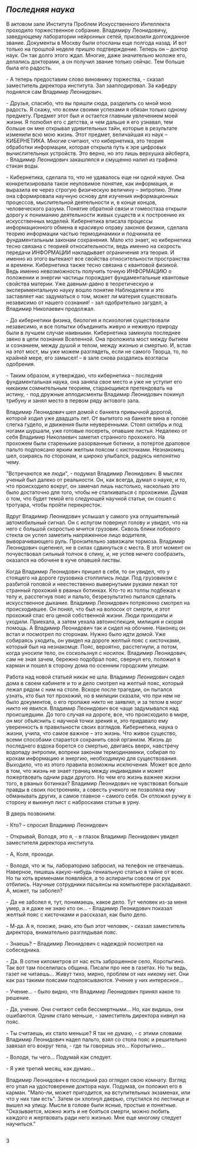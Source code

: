 ﻿## <a name="_toc199865066"></a>***Последняя наука***

В актовом зале Института Проблем Искусственного Интеллекта  проходило торжественное собрание. Владимиру Леонидовичу, заведующему лаборатории нейронных сетей, присвоили долгожданное звание. Документы в Москву были отосланы еще полгода назад. И вот только на прошлой неделе пришло подтверждение. Теперь он – доктор наук. Он так долго этого ждал. Многие, даже значительно моложе его, делались докторами, а он получил звание только сейчас. Тем больше была его радость.

\- А теперь предоставим слово виновнику торжества, - сказал заместитель директора института. Зал зааплодировал. За кафедру поднялся сам Владимир Леонидович.

\- Друзья, спасибо, что вы пришли сюда, разделить со мной мою радость. Я скажу, что всеми своими успехами я обязан только одному предмету. Предмет этот был и остается главным увлечением моей жизни. Я полюбил его с детства, и чем дальше я его узнавал, тем больше он мне открывал удивительных тайн, которые в результате изменили всю мою жизнь. Этот предмет, величайшая из наук – КИБЕРНЕТИКА. Многие считают, что кибернетика, это теория обработки информации, которая открыла путь к эре цифровых вычислительных устройств. Это верно, но это лишь верхушка айсберга, - Владимир Леонидович закашлялся и смущенно налил из графина стакан воды.

\- Кибернетика, сделала то, что не удавалось еще ни одной науке. Она конкретизировала такое неуловимое понятие, как информация, и выразила ее через строгую физическую величину – энтропию. Этим она сформировала научную основу для изучения информационных процессов, мыслительной деятельности и, в конце концов, человеческого разума. Понятие обратной связи и гомеостаза открыли дорогу к пониманию деятельности живых существ и к построению их искусственных моделей. Кибернетика вписала процессы информационного обмена в красивую оправу законов физики, сделала теорию информации частью термодинамики и подчинила ее фундаментальным законам сохранения. Мало кто знает, но кибернетика тесно связана с теорией относительности, ведь именно на скорость передачи ИНФОРМАЦИИ накладывает ограничения эта теория. И именно из этого вытекают все свойства относительности пространства и времени. Кибернетика также тесно связана с квантовой физикой. Ведь именно невозможность получить точную ИНФОРМАЦИЮ о положении и энергии частицы порождает фундаментальные квантовые свойства материи. Уже давным-давно в теоретическую и экспериментальную науку вошло понятие Наблюдателя и это заставляет нас задуматься о том, может ли материя существовать независимо от нашего сознания! - зал одобрительно загудел, а Владимир Николаевич продолжал.

\- До кибернетики физика, биология и психология существовали независимо, и все попытки объединить живую и неживую природу были в лучшем случае наивными. Кибернетика замкнула последнее звено в цепи познания Вселенной. Она проложила мост между бытием и сознанием, между душой и телом, между жизнью и смертью. И, встав на этот мост, мы уже можем разглядеть, если не самого Творца, то, по крайней мере, его замысел! – в зале снова раздались возгласы одобрения.

\- Таким образом, я утверждаю, что кибернетика – последняя фундаментальная наука, она заняла свое место и уже не уступит его никаким сомнительным теориям, старающимся претендовать на истину, - под дружные аплодисменты Владимир Леонидович покинул трибуну и занял место в первом ряду актового зала.       

Владимир Леонидович шел домой с банкета привычной дорогой, которой ходил уже двадцать лет. От выпитого на банкете вина в голове слегка гудело, и движения были неуверенными. Стоял октябрь и под ногами шуршали, уже готовые посереть, опавшие листья. Недалеко от себя Владимир Николаевич заметил странного прохожего. На прохожем были старенькие разорванные ботинки, а потертое драповое пальто подпоясано ярким желтым поясом с кисточками. Незнакомец шел, озираясь по сторонам, и широко улыбался, радуясь непонятно чему. 

"Встречаются же люди", - подумал Владимир Леонидович. В мыслях ученый был далеко от реальности. Он, как всегда, думал о науке, и то, что происходило вокруг, он замечал лишь настолько, насколько это было достаточно для того, чтобы не сталкиваться с прохожими. Думая о том, что будет темой его следующей научной статьи, он сошел с тротуара, чтобы пройти перекресток.

Вдруг Владимир Леонидович услышал у самого уха оглушительный автомобильный сигнал. Он с испугом повернул голову и увидел, что на него с большой скоростью мчится грузовик. Сквозь блики лобового стекла он успел заметить напряженное лицо водителя, выворачивающего руль. Пронзительно завизжали тормоза. Владимир Леонидович оцепенел, не в силах сдвинуться с места. В этот момент он почувствовал сильный толчок в спину, и, не успев ничего сообразить, оказался на обочине в куче опавшей листвы.  

Когда Владимир Леонидович пришел в себя, то он увидел, что у стоящего на дороге грузовика столпились люди. Под грузовиком с разбитой головой и неестественно вывернутыми руками лежал тот странный прохожий в рваных ботинках. Кто-то из толпы подбежал к телу и, расстегнув пояс и пальто, безрезультатно пытался сделать искусственное дыхание. Владимир Леонидович потрясенно смотрел на происходившее. Он понял, что был на волосок от смерти, и этот прохожий спас его ценой собственной жизни. Люди приходили и уходили. Приехала, а затем уехала автоинспекция, милиция и скорая помощь. А Владимир Леонидович так и сидел на обочине. Наконец он встал и посмотрел по сторонам. Нужно было идти домой. Уже собираясь уходить, он увидел на дороге желтый пояс с кисточками, который был на незнакомце. Пояс, вероятно, расстегнули, а потом, когда уносили тело, он соскользнул с носилок. Владимир Леонидович, сам не зная зачем, бережно подобрал пояс, свернул его, положил в карман и пошел в сторону дома по осенним городским улицам.  

Работа над новой статьей никак не шла. Владимир Леонидович сидел дома в своем кабинете и то и дело смотрел на желтый пояс, который лежал рядом с ним на столе. Вскоре после трагедии, он пытался узнать, кто был тот прохожий, но в милиции сказали, что при нем не было документов, о его пропаже никто не заявлял, и за телом в морг никто не явился. Владимир Леонидович все чаще задумывался над происшедшим. До того случая на дороге, все, что происходило в мире, он мог объяснить с научной точки зрения и, это придавало ему уверенность в правильности своих взглядов. Кибернетика, наука о жизни, учила, что самое важное – это жизнь. Что живое существо, всеми способами старается сохранить свой организм. Жизнь до последнего вздоха борется со смертью, двигаясь вверх, навстречу водопаду энтропии, вопреки законам термодинамики, собирая по крохам информацию и энергию, необходимую для существования. Выходило, что из этого правила возможны исключения. Может все дело в том, что жизнь не знает границ между индивидами и может пожертвовать одним ради другого. Но чем его жизнь важнее жизни того, в рваных ботинках? Владимир Леонидович не чувствовал больше правды в своих построениях, а совесть ученого не позволяла ему обманывать других, а самое главное – самого себя. Он отложил ручку в сторону и выкинул лист с набросками статьи в урну.

В дверь позвонили.

\- Кто? – спросил Владимир Леонидович

\- Открывай, Володя, это я, -  в глазок Владимир Леонидович увидел заместителя директора института.

\- А, Коля, проходи.

\- Володя, что ж ты, лабораторию забросил, на телефон не отвечаешь. Наверное, пишешь какую-нибудь гениальную статью в тайне от всех. Но ты хоть временами появляйся, а то аспиранты совсем от рук отбились. Научные сотрудники пасьянсы на компьютере раскладывают. А, может, ты заболел?

\- Да не заболел я, тут, понимаешь, какое дело. Тут человек из-за меня умер, а я даже не знаю кто он… - Владимир Леонидович показал желтый пояс с кисточками и рассказал, как было дело.

\- М-да. А я, похоже, знаю, кто был этот человек, - сказал заместитель директора, внимательно разглядывая пояс.  

\- Знаешь? – Владимир Леонидович с надеждой посмотрел на собеседника.

\- Да. В сотне километров от нас есть заброшенное село, Коротыгино. Так вот там поселилась община. Писали про нее в газетах. Но ты ведь, газет не читаешь… Живут тихо, мирно, проблем от них никому нет. Они как раз такими поясами подпоясываются. Учение у них интересное…

\-  Учение… - было видно, что Владимир Леонидович принял какое то решение.

\- Да, учение. Они считают себя бессмертными… Но, как видишь, они ошибаются. Одним стало меньше, - заместитель директора кивнул на пояс.

\- Ты считаешь, их стало меньше? Я так не думаю, - с этими словами Владимир Леонидович надел пальто, взял со стола пояс и решительно завязал его вокруг тела, - где ты говоришь это… Коротыгино…

\- Володя, ты чего… Подумай как следует.

\- Я уже третий месяц, как думаю… 

Владимир Леонидович в последний раз оглядел свою комнату. Взгляд его упал на удостоверение доктора наук. Подумав, он положил его в карман. "Мало-ли, может пригодится, на вступительных экзаменах, или что у них там есть". Затем он хлопнул дверью, спустился по лестнице и вышел на улицу. Мысли в голове были ясные, простые и понятные. "Оказывается, можно жить и не бояться смерти, можно любить каждого и жертвовать ради него жизнью. Мне еще многому следует научиться."



##
3

